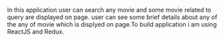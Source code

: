 In this application user can search any movie and some movie related to query are displayed on page. user can see  some brief details about any of the any of movie which is displyed on page.To build application i am using ReactJS and Redux.
